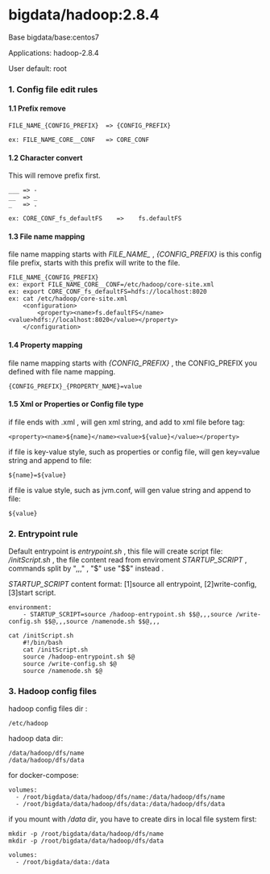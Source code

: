 bigdata/hadoop:2.8.4
====

Base bigdata/base:centos7

Applications: hadoop-2.8.4

User default: root

### 1. Config file edit rules

#### 1.1 Prefix remove

	FILE_NAME_{CONFIG_PREFIX}  => {CONFIG_PREFIX}
	
	ex: FILE_NAME_CORE__CONF   => CORE_CONF

#### 1.2 Character convert
    
 This will remove prefix first.

	___ => -
	__  => _
	_   => .

	ex: CORE_CONF_fs_defaultFS    =>    fs.defaultFS

#### 1.3 File name mapping

file name mapping starts with *FILE_NAME_* , *{CONFIG_PREFIX}* is this config file prefix, starts with this prefix will write to the file.

	FILE_NAME_{CONFIG_PREFIX}
	ex: export FILE_NAME_CORE__CONF=/etc/hadoop/core-site.xml
	ex: export CORE_CONF_fs_defaultFS=hdfs://localhost:8020
	ex: cat /etc/hadoop/core-site.xml
		<configuration>
			<property><name>fs.defaultFS</name><value>hdfs://localhost:8020</value></property>
		</configuration>

#### 1.4 Property mapping

file name mapping starts with *{CONFIG_PREFIX}* , the CONFIG_PREFIX you defined with file name mapping.

	{CONFIG_PREFIX}_{PROPERTY_NAME}=value

#### 1.5 Xml or Properties or Config file type

if file ends with .xml , will gen xml string, and add to xml file before </configuration> tag:

	<property><name>${name}</name><value>${value}</value></property>

if file is key-value style, such as properties or config file, will gen key=value string and append to file:

    ${name}=${value}

if file is value style, such as jvm.conf, will gen value string and append to file:

    ${value}


### 2. Entrypoint rule

Default entrypoint is *entrypoint.sh* , this file will create script file: */initScript.sh* , the file content read from enviroment *STARTUP_SCRIPT* , commands split by ",,," , "$" use "$$" instead .

*STARTUP_SCRIPT* content format: [1]source all entrypoint, [2]write-config, [3]start script.

    environment:
        - STARTUP_SCRIPT=source /hadoop-entrypoint.sh $$@,,,source /write-config.sh $$@,,,source /namenode.sh $$@,,,

    cat /initScript.sh
        #!/bin/bash
        cat /initScript.sh
        source /hadoop-entrypoint.sh $@
        source /write-config.sh $@
        source /namenode.sh $@


### 3. Hadoop config files

hadoop config files dir :

    /etc/hadoop

hadoop data dir:

    /data/hadoop/dfs/name
    /data/hadoop/dfs/data

for docker-compose:

    volumes:
      - /root/bigdata/data/hadoop/dfs/name:/data/hadoop/dfs/name
      - /root/bigdata/data/hadoop/dfs/data:/data/hadoop/dfs/data

if you mount with */data* dir, you have to create dirs in local file system first:

    mkdir -p /root/bigdata/data/hadoop/dfs/name
    mkdir -p /root/bigdata/data/hadoop/dfs/data

    volumes:
      - /root/bigdata/data:/data

    












